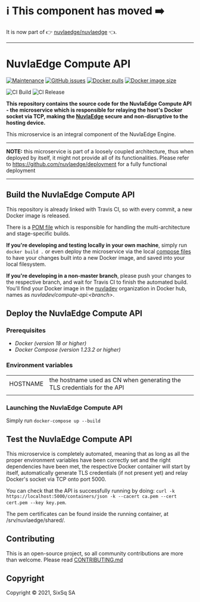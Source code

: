 # :information_source: This component has moved :arrow_right:

It is now part of :point_right: [nuvlaedge/nuvlaedge](https://github.com/nuvlaedge/nuvlaedge) 👈.

---

# NuvlaEdge Compute API

[![Maintenance](https://img.shields.io/badge/Maintained%3F-yes-green.svg?style=for-the-badge)](https://github.com/nuvlaedge/compute-api/graphs/commit-activity)
[![GitHub issues](https://img.shields.io/github/issues/nuvlaedge/compute-api?style=for-the-badge&logo=github&logoColor=white)](https://GitHub.com/nuvlaedge/compute-api/issues/)
[![Docker pulls](https://img.shields.io/docker/pulls/nuvlaedge/compute-api?style=for-the-badge&logo=Docker&logoColor=white)](https://cloud.docker.com/u/nuvlaedge/repository/docker/nuvlaedge/compute-api)
[![Docker image size](https://img.shields.io/docker/image-size/nuvladev/compute-api/master?logo=docker&logoColor=white&style=for-the-badge)](https://cloud.docker.com/u/nuvlaedge/repository/docker/nuvlaedge/compute-api)

![CI Build](https://github.com/nuvlaedge/compute-api/actions/workflows/main.yml/badge.svg)
![CI Release](https://github.com/nuvlaedge/compute-api/actions/workflows/release.yml/badge.svg)


**This repository contains the source code for the NuvlaEdge Compute API - the microservice which is responsible for relaying the host's Docker socket via TCP, making the [NuvlaEdge](https://sixsq.com/nuvlaedge) secure and non-disruptive to the hosting device.**

This microservice is an integral component of the NuvlaEdge Engine.

---

**NOTE:** this microservice is part of a loosely coupled architecture, thus when deployed by itself, it might not provide all of its functionalities. Please refer to https://github.com/nuvlaedge/deployment for a fully functional deployment

---

## Build the NuvlaEdge Compute API

This repository is already linked with Travis CI, so with every commit, a new Docker image is released.

There is a [POM file](pom.xml) which is responsible for handling the multi-architecture and stage-specific builds.

**If you're developing and testing locally in your own machine**, simply run `docker build .` or even deploy the microservice via the local [compose files](docker-compose.yml) to have your changes built into a new Docker image, and saved into your local filesystem.

**If you're developing in a non-master branch**, please push your changes to the respective branch, and wait for Travis CI to finish the automated build. You'll find your Docker image in the [nuvladev](https://hub.docker.com/u/nuvladev) organization in Docker hub, names as _nuvladev/compute-api:\<branch\>_.

## Deploy the NuvlaEdge Compute API

### Prerequisites

 - *Docker (version 18 or higher)*
 - *Docker Compose (version 1.23.2 or higher)*

### Environment variables

|                          	|                                                                                                                                                       	|
|-------------------------	|------------------------------------------------------------------------------------------------------------------------------------------------------	|
|           HOSTNAME 	| the hostname used as CN when generating the TLS credentials for the API 	|
| | |

### Launching the NuvlaEdge Compute API

Simply run `docker-compose up --build`


## Test the NuvlaEdge Compute API

This microservice is completely automated, meaning that as long as all the proper environment variables have been correctly set and the right dependencies have been met, the respective Docker container will start by itself, automatically generate TLS credentials (if not present yet) and relay Docker's socket via TCP onto port 5000.

You can check that the API is successfully running by doing: `curl -k https://localhost:5000/containers/json -k --cacert ca.pem --cert cert.pem --key key.pem`.

The pem certificates can be found inside the running container, at /srv/nuvlaedge/shared/.

## Contributing

This is an open-source project, so all community contributions are more than welcome. Please read [CONTRIBUTING.md](CONTRIBUTING.md)

## Copyright

Copyright &copy; 2021, SixSq SA
